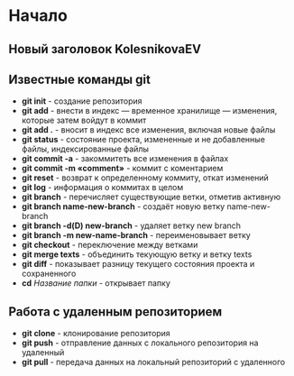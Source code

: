 

# Начало


## Новый заголовок KolesnikovaEV


## Известные команды git
* __git init__ - создание репозитория
* __git add__ - внести в индекс — временное хранилище — изменения, которые затем войдут в коммит
* __git add .__ - вносит в индекс все изменения, включая новые файлы
* __git status__ - состояние проекта, измененные и не добавленные файлы, индексированные файлы
* __git commit -a__ - закоммитеть все изменения в файлах
* __git commit -m «comment»__ - коммит с коментарием
* __git reset__ - возврат к определенному коммиту, откат изменений
* __git log__ - информация о коммитах в целом
* __git branch__ - перечисляет существующие ветки, отметив активную
* __git branch name-new-branch__ - cоздаёт новую ветку name-new-branch
* __git branch -d(D) new-branch__ - удаляет ветку new branch
* __git branch -m new-name-branch__ - переименовывает ветку
* __git checkout__ - переключение между ветками
* __git merge texts__ - объединить текующую ветку и ветку texts
* __git diff__ - показывает разницу текущего состояния проекта и сохраненного
* __cd__ *Название папки* - открывает папку
## Работа с удаленным репозиторием
* __git clone__ - клонирование репозитория
* __git push__ - отправление данных с локального репозитория на удаленный
* __git pull__ - передача данных на локальный репозиторий с удаленного
